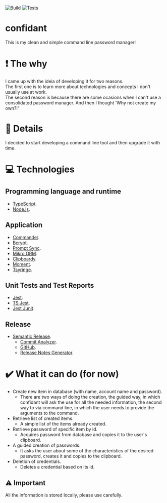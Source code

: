 ![Build](https://img.shields.io/github/actions/workflow/status/ricardokromercavati/confidant/.github/workflows/build.yml?label=Build&branch=main)
![Tests](https://img.shields.io/github/actions/workflow/status/ricardokromercavati/confidant/.github/workflows/unit_tests.yml?label=Tests&branch=main)

# confidant

This is my clean and simple command line password manager!

# ❗ The why 
I came up with the ideia of developing it for two reasons.  
The first one is to learn more about technologies and concepts I don't usually use at work.  
The second reason is because there are some ocasions when I can't use a consolidated password manager. And then I thought 'Why not create my own?!'  

# 📜 Details
I decided to start developing a command line tool and then upgrade it with time.

# 💻 Technologies
## Programming language and runtime
- [TypeScript](https://www.typescriptlang.org/).
- [Node.js](https://nodejs.org/en).

## Application
- [Commander](https://www.npmjs.com/package/commander).
- [Bcrypt](https://github.com/kelektiv/node.bcrypt.js).
- [Prompt Sync](https://github.com/heapwolf/prompt-sync).
- [Mikro ORM](https://github.com/mikro-orm/mikro-orm).
- [Clipboardy](https://github.com/sindresorhus/clipboardy).
- [Moment](https://github.com/moment/moment).
- [Tsyringe](https://github.com/Microsoft/tsyringe).

## Unit Tests and Test Reports
- [Jest](https://github.com/jestjs/jest).
- [TS Jest](https://github.com/kulshekhar/ts-jest).
- [Jest Junit](https://github.com/jest-community/jest-junit).

## Release
- [Semantic Release](https://github.com/semantic-release/semantic-release).
    - [Commit Analyzer](https://github.com/semantic-release/commit-analyzer).
    - [GitHub](https://github.com/semantic-release/github).
    - [Release Notes Generator](https://github.com/semantic-release/release-notes-generator).

# ✔️ What it can do (for now)
- Create new item in database (with name, account name and password).  
    - There are two ways of doing the creation, the guided way, in which confidant will ask the use for all the needed information, the second way to via command line, in which the user needs to provide the arguments to the command.
- Retrieve list of created items.  
    - A simple list of the items already created.
- Retrieve password of specific item by id.  
    - Acquires password from database and copies it to the user's clipboard.
- A guided creation of passwords.  
    - It asks the user about some of the characteristics of the desired password, creates it and copies to the clipboard.
- Deletion of credentials.  
    - Deletes a credential based on its id.
## ⚠️ Important
All the information is stored locally, please use carefully.